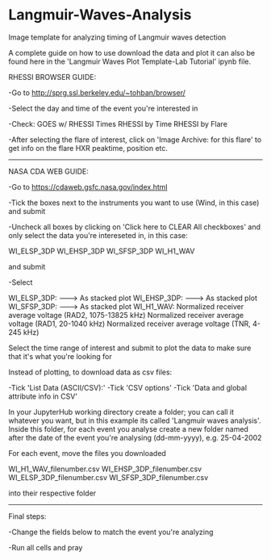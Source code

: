 # Langmuir-Waves-Analysis
Image template for analyzing timing of Langmuir waves detection

A complete guide on how to use download the data and plot it can also be found here in the 'Langmuir Waves Plot Template-Lab Tutorial' ipynb file.

RHESSI BROWSER GUIDE:

-Go to  http://sprg.ssl.berkeley.edu/~tohban/browser/

-Select the day and time of the event you're interested in

-Check:
    GOES w/ RHESSI Times 
    RHESSI by Time 
    RHESSI by Flare 

-After selecting the flare of interest, click on 'Image Archive: for this flare' 
 to get info on the flare HXR peaktime, position etc.

----------------------------------------------

NASA CDA WEB GUIDE:

-Go to  https://cdaweb.gsfc.nasa.gov/index.html  

-Tick the boxes next to the instruments you want to use (Wind, in this case) and submit 

-Uncheck all boxes by clicking on 'Click here to CLEAR All checkboxes' and only select 
 the data you're intereseted in, in this case:

 WI_ELSP_3DP
 WI_EHSP_3DP
 WI_SFSP_3DP
 WI_H1_WAV

 and submit

-Select

 WI_ELSP_3DP: ---> As stacked plot
 WI_EHSP_3DP: ---> As stacked plot
 WI_SFSP_3DP: ---> As stacked plot
 WI_H1_WAV: Normalized receiver average voltage (RAD2, 1075-13825 kHz)
            Normalized receiver average voltage (RAD1, 20-1040 kHz)
            Normalized receiver average voltage (TNR, 4-245 kHz)

Select the time range of interest and submit to plot the data to make sure that it's what you're looking for

Instead of plotting, to download data as csv files:

-Tick 'List Data (ASCII/CSV):'
    -Tick 'CSV options'
         -Tick 'Data and global attribute info in CSV'


In your JupyterHub working directory create a folder; you can call it whatever you want, but in this
example its called 'Langmuir waves analysis'.
Inside this folder, for each event you analyse create a new folder named after 
the date of the event you're analysing (dd-mm-yyyy), e.g. 25-04-2002

For each event, move the files you downloaded

WI_H1_WAV_filenumber.csv
WI_EHSP_3DP_filenumber.csv
WI_ELSP_3DP_filenumber.csv
WI_SFSP_3DP_filenumber.csv

into their respective folder

----------------------------------------------

Final steps:

-Change the fields below to match the event you're analyzing

-Run all cells and pray
